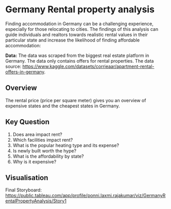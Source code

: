 # Germany Rental property analysis 
Finding accommodation in Germany can be a challenging experience, especially for those relocating to cities. The findings of this analysis can guide individuals and realtors towards realistic rental values in their particular state and increase the likelihood of finding affordable accommodation:

**Data:** 
The data was scraped from the biggest real estate platform in Germany. The data only contains offers for rental properties. 
The data source: https://www.kaggle.com/datasets/corrieaar/apartment-rental-offers-in-germany.

## Overview
  The rental price (price per square meter) gives you an overview of expensive states and the cheapest states in Germany.

## Key Question
1. Does area impact rent?
2. Which facilities impact rent?
3. What is the popular heating type and its expense?
4. Is newly built worth the hype?
5. What is the affordability by state?
6. Why is it expensive?

## Visualisation
Final Storyboard: https://public.tableau.com/app/profile/ponni.laxmi.rajakumar/viz/GermanyRentalPropertyAnalysis/Story1
